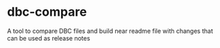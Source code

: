 # dbc-compare
A tool to compare DBC files and build near readme file with changes that can be used as release notes
